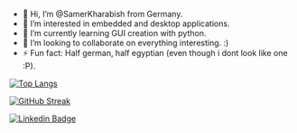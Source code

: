 - 👋 Hi, I’m @SamerKharabish from Germany.
- 👀 I’m interested in embedded and desktop applications.
- 🌱 I’m currently learning GUI creation with python.
- 💞️ I’m looking to collaborate on everything interesting. :)
- ⚡ Fun fact: Half german, half egyptian (even though i dont look like one :P).

[![Top Langs](https://github-readme-stats.vercel.app/api/top-langs/?username=SamerKharabish&layout=compact&theme=vision-friendly-dark)](https://github.com/anuraghazra/github-readme-stats)

[![GitHub Streak](http://github-readme-streak-stats.herokuapp.com?user=SamerKharabish&theme=dark&background=000000)](https://git.io/streak-stats)

[![Linkedin Badge](https://img.shields.io/badge/-SamerKharabish-blue?style=flat&logo=Linkedin&logoColor=white)](in/samer-kharabish-b92606207)
<img src="https://komarev.com/ghpvc/?username=SamerKharabish&style=flat-square&color=blue" alt=""/>
